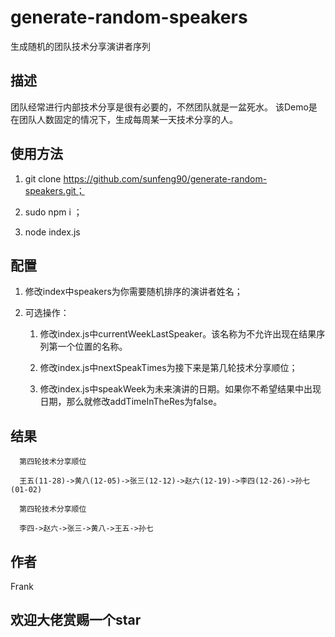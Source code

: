 # generate-random-speakers
生成随机的团队技术分享演讲者序列

## 描述
团队经常进行内部技术分享是很有必要的，不然团队就是一盆死水。
该Demo是在团队人数固定的情况下，生成每周某一天技术分享的人。

## 使用方法

1. git clone https://github.com/sunfeng90/generate-random-speakers.git；

2. sudo npm i ；

3. node index.js

## 配置
1. 修改index中speakers为你需要随机排序的演讲者姓名；

2. 可选操作：
   
   1. 修改index.js中currentWeekLastSpeaker。该名称为不允许出现在结果序列第一个位置的名称。
   
   2. 修改index.js中nextSpeakTimes为接下来是第几轮技术分享顺位；
   
   3. 修改index.js中speakWeek为未来演讲的日期。如果你不希望结果中出现日期，那么就修改addTimeInTheRes为false。

## 结果
  ```
    第四轮技术分享顺位 

    王五(11-28)->黄八(12-05)->张三(12-12)->赵六(12-19)->李四(12-26)->孙七(01-02)
  ```

  ```
    第四轮技术分享顺位 

    李四->赵六->张三->黄八->王五->孙七
  ```
  
 ## 作者
   Frank
  
 ## 欢迎大佬赏赐一个star
